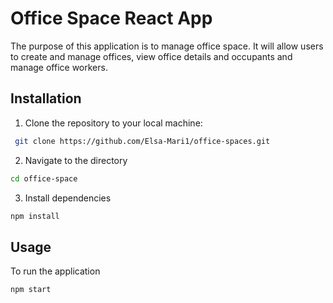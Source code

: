 # Office Space React App

The purpose of this application is to manage office space. It will allow users to create and manage offices, view office details and occupants and manage office workers.

## Installation

1. Clone the repository to your local machine:

```bash
 git clone https://github.com/Elsa-Mari1/office-spaces.git
```

2. Navigate to the directory

```bash
cd office-space
```

3. Install dependencies

```bash
npm install
```

## Usage

To run the application

```bash
npm start
```
